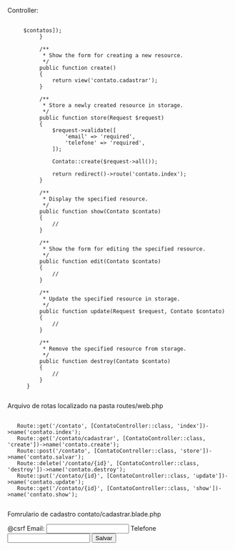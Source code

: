 Controller:

<pre class="language-php">
  <code class="language-php">
    <?php

      namespace App\Http\Controllers;
      
      use App\Models\Contato;
      use Illuminate\Http\Request;
      
      class ContatoController extends Controller
      {
          /**
           * Display a listing of the resource.
           */
          public function index()
          {
              $contatos = Contato::all();
      
              return view('contato.index', ['contatos' => $contatos]);
          }
      
          /**
           * Show the form for creating a new resource.
           */
          public function create()
          {
              return view('contato.cadastrar');
          }
      
          /**
           * Store a newly created resource in storage.
           */
          public function store(Request $request)
          {
              $request->validate([
                  'email' => 'required',
                  'telefone' => 'required',
              ]);
      
              Contato::create($request->all());
      
              return redirect()->route('contato.index');
          }
      
          /**
           * Display the specified resource.
           */
          public function show(Contato $contato)
          {
              //
          }
      
          /**
           * Show the form for editing the specified resource.
           */
          public function edit(Contato $contato)
          {
              //
          }
      
          /**
           * Update the specified resource in storage.
           */
          public function update(Request $request, Contato $contato)
          {
              //
          }
      
          /**
           * Remove the specified resource from storage.
           */
          public function destroy(Contato $contato)
          {
              //
          }
      }
  </code>
</pre>

Arquivo de rotas localizado na pasta routes/web.php 
<pre class="language-php">
  <code class="language-php">
   Route::get('/contato', [ContatoController::class, 'index'])->name('contato.index');
   Route::get('/contato/cadastrar', [ContatoController::class, 'create'])->name('contato.create');
   Route::post('/contato', [ContatoController::class, 'store'])->name('contato.salvar');
   Route::delete('/contato/{id}', [ContatoController::class, 'destroy'])->name('contato.destroy');
   Route::put('/contato/{id}', [ContatoController::class, 'update'])->name('contato.update');
   Route::get('/contato/{id}', [ContatoController::class, 'show'])->name('contato.show');
  </code>
</pre>

Fomrulario de cadastro  contato/cadastrar.blade.php 

<html lang="en">
<head>
    <meta charset="UTF-8">
    <meta name="viewport" content="width=device-width, initial-scale=1.0">
    <meta http-equiv="X-UA-Compatible" content="ie=edge">
    <title>Cadastrar Contato</title>
</head>
<body>
    <form action="{{ route('contato.salvar') }}" method="post">
        @csrf
        <label for="">Email: </label>
        <input type="text" name="email" id="email">
        <label for="">Telefone</label>
        <input type="text" name="telefone" id="telefone">
        <button type="submit">Salvar</button>
    </form>
</body>
</html>


